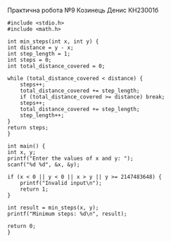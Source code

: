 Практична робота №9 Козинець Денис КН23001б
    
    
    #include <stdio.h>
    #include <math.h>

    int min_steps(int x, int y) {
    int distance = y - x;
    int step_length = 1;
    int steps = 0;
    int total_distance_covered = 0;

    while (total_distance_covered < distance) {
        steps++;
        total_distance_covered += step_length;
        if (total_distance_covered >= distance) break;
        steps++;
        total_distance_covered += step_length;
        step_length++;
    }
    return steps;
    }

    int main() {
    int x, y;
    printf("Enter the values of x and y: ");
    scanf("%d %d", &x, &y);

    if (x < 0 || y < 0 || x > y || y >= 2147483648) {
        printf("Invalid input\n");
        return 1;
    }

    int result = min_steps(x, y);
    printf("Minimum steps: %d\n", result);

    return 0;
    }
